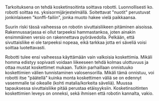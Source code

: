 Tarkoituksena on tehdä kosketinsoitinta soittava robotti. Luonnollisesti ko. robotti soittaa ns. yksisormijärjestelmällä. Soitettavat "nuotit" perustuvat jonkinlaiseen "konffi-failiin", jonka muoto hakee vielä paikkaansa.

Suurin riski tässä vaiheessa on robotin sivuttaisliikeen pitäminen aisoissa. Rakennussarjassa ei ollut tarpeeksi hammastankoa, joten ainakin ensimmäinen versio on rakennettava pyörävedolla. Pelkään, että sivuttaisliike ei ole tarpeeksi nopeaa, eikä tarkkaa jotta eri säveliä voisi soittaa luotettavasti.

Robotti tulee ensi vaiheessa käyttämään vain valkoisia koskettimia. Mikäli homma edistyy sopivasti voidaan liikeeseen tehdä kolmas ulottuvuus ja ottaa mustat koskettimet mukaan. Tutkin parhaillaan onnistuuko koskettimien välien tunnistaminen valosensorilla. Mikäli tämä onnistuu, voi robotti itse "päätellä" kuinka monta koskettimen väliä se on edennyt vasemmalle tai oikealle (kohti matalia/korkeita säveliä). Muussa tapauksessa sivuttaisliike pitää perustaa etäisyyksiin. Kosketinsoitinten koskettimien leveys on onneksi, sekä ihmisen että robotin kannalta, vakio.
